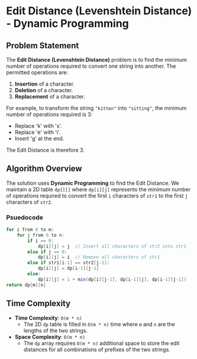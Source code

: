# Edit Distance (Levenshtein Distance) - Dynamic Programming

## Problem Statement
The **Edit Distance (Levenshtein Distance)** problem is to find the minimum number of operations required to convert one string into another. The permitted operations are:
1. **Insertion** of a character.
2. **Deletion** of a character.
3. **Replacement** of a character.

For example, to transform the string `"kitten"` into `"sitting"`, the minimum number of operations required is 3:
- Replace 'k' with 's'.
- Replace 'e' with 'i'.
- Insert 'g' at the end.

The Edit Distance is therefore 3.

## Algorithm Overview
The solution uses **Dynamic Programming** to find the Edit Distance. We maintain a 2D table `dp[][]` where `dp[i][j]` represents the minimum number of operations required to convert the first `i` characters of `str1` to the first `j` characters of `str2`.

### Psuedocode 
```java
for i from 0 to m:
    for j from 0 to n:
        if i == 0:
            dp[i][j] = j  // Insert all characters of str2 into str1
        else if j == 0:
            dp[i][j] = i  // Remove all characters of str1
        else if str1[i-1] == str2[j-1]:
            dp[i][j] = dp[i-1][j-1]
        else:
            dp[i][j] = 1 + min(dp[i][j-1], dp[i-1][j], dp[i-1][j-1])
return dp[m][n]

```
## Time Complexity
- **Time Complexity**: `O(m * n)`
  - The 2D `dp` table is filled in `O(m * n)` time where `m` and `n` are the lengths of the two strings.
- **Space Complexity**: `O(m * n)`
  - The `dp` array requires `O(m * n)` additional space to store the edit distances for all combinations of prefixes of the two strings.

